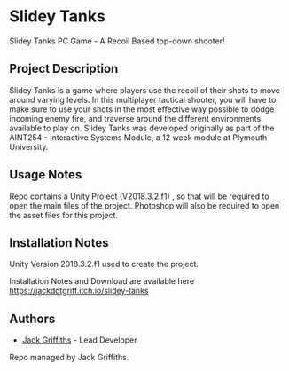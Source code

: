 # Slidey Tanks
Slidey Tanks PC Game - 
A Recoil Based top-down shooter!

Project Description
-------
Slidey Tanks is a game where players use the recoil of their shots to move around varying levels. In this multiplayer tactical 
shooter, you will have to make sure to use your shots in the most effective way possible to dodge incoming enemy fire, and
traverse around the different environments available to play on.
Slidey Tanks was developed originally as part of the AINT254 - Interactive Systems Module, a 12 week module at Plymouth University.

Usage Notes
-------
Repo contains a Unity Project (V2018.3.2.f1) , so that will be required to open the main files of the project. 
Photoshop will also be required to open the asset files for this project.

Installation Notes
-------
Unity Version 2018.3.2.f1 used to create the project.

Installation Notes and Download are available here https://jackdotgriff.itch.io/slidey-tanks


Authors
-------
 - [Jack Griffiths](https://www.jackgriffiths.me) - Lead Developer

Repo managed by Jack Griffiths.
